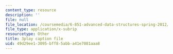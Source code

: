 ```yaml
---
content_type: resource
description: ''
file: null
file_location: /coursemedia/6-851-advanced-data-structures-spring-2012/49d29ee13095bff85abba41e7081aaa8_T0yzrZL1py0.srt
file_type: application/x-subrip
resourcetype: Other
title: 3play caption file
uid: 49d29ee1-3095-bff8-5abb-a41e7081aaa8
---
```

